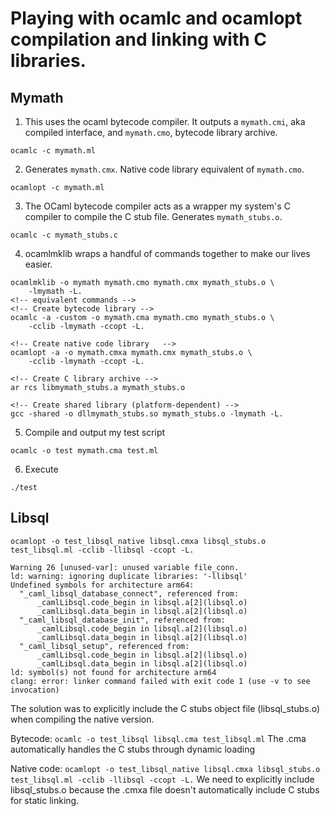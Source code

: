 # Playing with ocamlc and ocamlopt compilation and linking with C libraries.


## Mymath

1. This uses the ocaml bytecode compiler. It outputs a `mymath.cmi`, aka compiled interface, and `mymath.cmo`, bytecode library archive.
```
ocamlc -c mymath.ml
```

2. Generates `mymath.cmx`. Native code library equivalent of `mymath.cmo`.
```
ocamlopt -c mymath.ml
```

3. The OCaml bytecode compiler acts as a wrapper my system's C compiler to compile the C stub file.
Generates `mymath_stubs.o`.
```
ocamlc -c mymath_stubs.c
```

4. ocamlmklib wraps a handful of commands together to make our lives easier. 
```
ocamlmklib -o mymath mymath.cmo mymath.cmx mymath_stubs.o \
    -lmymath -L.
<!-- equivalent commands -->
<!-- Create bytecode library -->
ocamlc -a -custom -o mymath.cma mymath.cmo mymath_stubs.o \
    -cclib -lmymath -ccopt -L.

<!-- Create native code library   -->
ocamlopt -a -o mymath.cmxa mymath.cmx mymath_stubs.o \
    -cclib -lmymath -ccopt -L.

<!-- Create C library archive -->
ar rcs libmymath_stubs.a mymath_stubs.o

<!-- Create shared library (platform-dependent) -->
gcc -shared -o dllmymath_stubs.so mymath_stubs.o -lmymath -L.
```

5. Compile and output my test script
```
ocamlc -o test mymath.cma test.ml
```

6. Execute
```
./test
```


## Libsql

`ocamlopt -o test_libsql_native libsql.cmxa libsql_stubs.o test_libsql.ml -cclib -llibsql -ccopt -L.`


```
Warning 26 [unused-var]: unused variable file_conn.
ld: warning: ignoring duplicate libraries: '-llibsql'
Undefined symbols for architecture arm64:
  "_caml_libsql_database_connect", referenced from:
      _camlLibsql.code_begin in libsql.a[2](libsql.o)
      _camlLibsql.data_begin in libsql.a[2](libsql.o)
  "_caml_libsql_database_init", referenced from:
      _camlLibsql.code_begin in libsql.a[2](libsql.o)
      _camlLibsql.data_begin in libsql.a[2](libsql.o)
  "_caml_libsql_setup", referenced from:
      _camlLibsql.code_begin in libsql.a[2](libsql.o)
      _camlLibsql.data_begin in libsql.a[2](libsql.o)
ld: symbol(s) not found for architecture arm64
clang: error: linker command failed with exit code 1 (use -v to see invocation)

```

The solution was to explicitly include the C stubs object file (libsql_stubs.o) when compiling the native version.

Bytecode: `ocamlc -o test_libsql libsql.cma test_libsql.ml`
The .cma automatically handles the C stubs through dynamic loading

Native code: `ocamlopt -o test_libsql_native libsql.cmxa libsql_stubs.o test_libsql.ml -cclib -llibsql -ccopt -L.`
We need to explicitly include libsql_stubs.o because the .cmxa file doesn't automatically include C stubs for static linking.